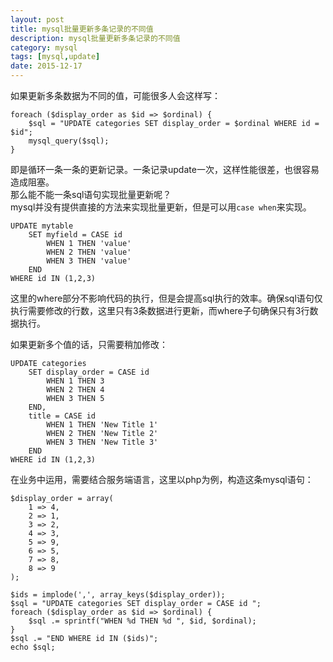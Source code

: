 ```yaml
---
layout: post
title: mysql批量更新多条记录的不同值
description: mysql批量更新多条记录的不同值
category: mysql
tags: [mysql,update]
date: 2015-12-17
---
```


如果更新多条数据为不同的值，可能很多人会这样写：

    foreach ($display_order as $id => $ordinal) {
        $sql = "UPDATE categories SET display_order = $ordinal WHERE id = $id";
        mysql_query($sql);
    }

即是循环一条一条的更新记录。一条记录update一次，这样性能很差，也很容易造成阻塞。  
那么能不能一条sql语句实现批量更新呢？  
mysql并没有提供直接的方法来实现批量更新，但是可以用`case when`来实现。

    UPDATE mytable
        SET myfield = CASE id
            WHEN 1 THEN 'value'
            WHEN 2 THEN 'value'
            WHEN 3 THEN 'value'
        END
    WHERE id IN (1,2,3)

<!-- more -->
这里的where部分不影响代码的执行，但是会提高sql执行的效率。确保sql语句仅执行需要修改的行数，这里只有3条数据进行更新，而where子句确保只有3行数据执行。  

如果更新多个值的话，只需要稍加修改： 

    UPDATE categories
        SET display_order = CASE id
            WHEN 1 THEN 3
            WHEN 2 THEN 4
            WHEN 3 THEN 5
        END,
        title = CASE id
            WHEN 1 THEN 'New Title 1'
            WHEN 2 THEN 'New Title 2'
            WHEN 3 THEN 'New Title 3'
        END
    WHERE id IN (1,2,3)

在业务中运用，需要结合服务端语言，这里以php为例，构造这条mysql语句：

    $display_order = array(
        1 => 4,
        2 => 1,
        3 => 2,
        4 => 3,
        5 => 9,
        6 => 5,
        7 => 8,
        8 => 9
    );
     
    $ids = implode(',', array_keys($display_order));
    $sql = "UPDATE categories SET display_order = CASE id ";
    foreach ($display_order as $id => $ordinal) {
        $sql .= sprintf("WHEN %d THEN %d ", $id, $ordinal);
    }
    $sql .= "END WHERE id IN ($ids)";
    echo $sql; 